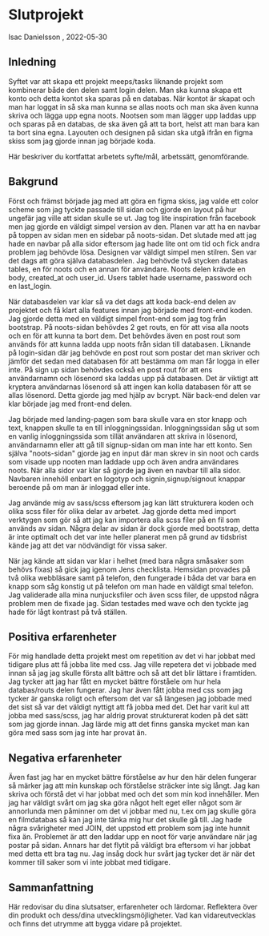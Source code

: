 # Slutprojekt

Isac Danielsson , 2022-05-30

## Inledning
Syftet var att skapa ett projekt meeps/tasks liknande projekt som kombinerar både den delen samt login delen. Man ska kunna skapa ett konto och detta kontot ska sparas på en databas. När kontot är skapat och man har loggat in så ska man kunna se allas noots och man ska även kunna skriva och lägga upp egna noots. Nootsen som man lägger upp laddas upp och sparas på en databas, de ska även gå att ta bort, helst att man bara kan ta bort sina egna. Layouten och designen på sidan ska utgå ifrån en figma skiss som jag gjorde innan jag började koda.


Här beskriver du kortfattat arbetets syfte/mål, arbetssätt, genomförande.

## Bakgrund

Först och främst började jag med att göra en figma skiss, jag valde ett color scheme som jag tyckte passade till sidan och gjorde en layout på hur ungefär jag ville att sidan skulle se ut. Jag tog lite inspiration från facebook men jag gjorde en väldigt simpel version av den. Planen var att ha en navbar på toppen av sidan men en sidebar på noots-sidan. Det slutade med att jag hade en navbar på alla sidor eftersom jag hade lite ont om tid och fick andra problem jag behövde lösa. Designen var väldigt simpel men stilren. Sen var det dags att göra själva databasdelen. Jag behövde två stycken databas tables, en för noots och en annan för användare. Noots delen krävde en body, created_at och user_id. Users tablet hade username, password och en last_login. 

När databasdelen var klar så va det dags att koda back-end delen av projektet och få klart alla features innan jag började med front-end koden. Jag gjorde detta med en väldigt simpel front-end som jag tog från bootstrap. På noots-sidan behövdes 2 get routs, en för att visa alla noots och en för att kunna ta bort dem. Det behövdes även en post rout som används för att kunna ladda upp noots från sidan till databasen. Liknande på login-sidan där jag behövde en post rout som postar det man skriver och jämför det sedan med databasen för att bestämma om man får logga in eller inte. På sign up sidan behövdes också en post rout för att ens användarnamn och lösenord ska laddas upp på databasen. Det är viktigt att kryptera användarnas lösenord så att ingen kan kolla databasen för att se allas lösenord. Detta gjorde jag med hjälp av bcrypt. När back-end delen var klar började jag med front-end delen. 

Jag började med landing-pagen som bara skulle vara en stor knapp och text, knappen skulle ta en till inloggningssidan. Inloggningssidan såg ut som en vanlig inloggningssida som tillät användaren att skriva in lösenord, användarnamn eller att gå till signup-sidan om man inte har ett konto. Sen själva "noots-sidan" gjorde jag en input där man skrev in sin noot och cards som visade upp nooten man laddade upp och även andra användares noots. När alla sidor var klar så gjorde jag även en navbar till alla sidor. Navbaren innehöll enbart en logotyp och signin,signup/signout knappar beroende på om man är inloggad eller inte. 

Jag använde mig av sass/scss eftersom jag kan lätt strukturera koden och olika scss filer för olika delar av arbetet. Jag gjorde detta med import verktygen som gör så att jag kan importera alla scss filer på en fil som används av sidan. Några delar av sidan är dock gjorde med bootstrap, detta är inte optimalt och det var inte heller planerat men på grund av tidsbrist kände jag att det var nödvändigt för vissa saker. 

När jag kände att sidan var klar i helhet (med bara några småsaker som behövs fixas) så gick jag igenom Jens checklista. Hemsidan provades på två olika webbläsare samt på telefon, den fungerade i båda det var bara en knapp som såg konstig ut på telefon om man hade en väldigt smal telefon. Jag validerade alla mina nunjucksfiler och även scss filer, de uppstod några problem men de fixade jag. 
Sidan testades med wave och den tyckte jag hade för lågt kontrast på två ställen.



## Positiva erfarenheter

För mig handlade detta projekt mest om repetition av det vi har jobbat med tidigare plus att få jobba lite med css. Jag ville repetera det vi jobbade med innan så jag jag skulle första allt bättre och så att det blir lättare i framtiden. Jag tycker att jag har fått en mycket bättre förståele om hur hela databas/routs delen fungerar. Jag har även fått jobba med css som jag tycker är ganska roligt och eftersom det var så längesen jag jobbade med det sist så var det väldigt nyttigt att få jobba med det. Det har varit kul att jobba med sass/scss, jag har aldrig provat strukturerat koden på det sätt som jag gjorde innan. Jag lärde mig att det finns ganska mycket man kan göra med sass som jag inte har provat än.

## Negativa erfarenheter

Även fast jag har en mycket bättre förståelse av hur den här delen fungerar så märker jag att min kunskap och förståelse sträcker inte sig långt. Jag kan skriva och förstå det vi har jobbat med och det som min kod innehåller. Men jag har väldigt svårt om jag ska göra något helt eget eller något som är annorlunda men påminner om det vi jobbar med nu, t.ex om jag skulle göra en filmdatabas så kan jag inte tänka mig hur det skulle gå till. Jag hade några svårigheter med JOIN, det uppstod ett problem som jag inte hunnit fixa än. Problemet är att den laddar upp en noot för varje användare när jag postar på sidan. Annars har det flytit på väldigt bra eftersom vi har jobbat med detta ett bra tag nu. Jag insåg dock hur svårt jag tycker det är när det kommer till saker som vi inte jobbat med tidigare. 

## Sammanfattning



Här redovisar du dina slutsatser, erfarenheter och lärdomar. Reflektera över din produkt och dess/dina utvecklingsmöjligheter.
Vad kan vidareutvecklas och finns det utrymme att bygga vidare på projektet.